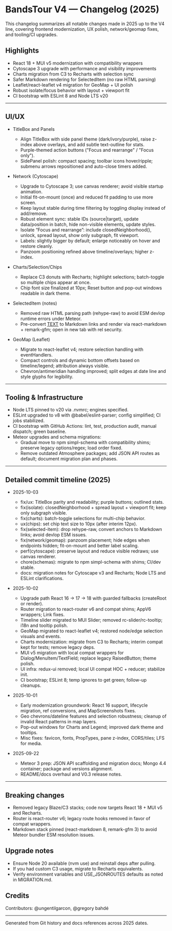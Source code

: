 # BandsTour V4 — Changelog (2025)

This changelog summarizes all notable changes made in 2025 up to the V4 line, covering frontend modernization, UX polish, network/geomap fixes, and tooling/CI upgrades.

## Highlights

- React 18 + MUI v5 modernization with compatibility wrappers
- Cytoscape 3 upgrade with performance and visibility improvements
- Charts migration from C3 to Recharts with selection sync
- Safer Markdown rendering for SelectedItem (no raw HTML parsing)
- Leaflet/react-leaflet v4 migration for GeoMap + UI polish
- Robust isolate/focus behavior with layout + viewport fit
- CI bootstrap with ESLint 8 and Node LTS v20

---

## UI/UX

- TitleBox and Panels
  - Align TitleBox with side panel theme (dark/ivory/purple), raise z-index above overlays, and add subtle text-outline for stats.
  - Purple-themed action buttons ("Focus and rearrange" / "Focus only").
  - SidePanel polish: compact spacing; toolbar icons hover/ripple; submenu arrows repositioned and auto-close timers added.

- Network (Cytoscape)
  - Upgrade to Cytoscape 3; use canvas renderer; avoid visible startup animation.
  - Initial fit-on-mount (once) and reduced fit padding to use more screen.
  - Keep layout stable during time filtering by toggling display instead of add/remove.
  - Robust element sync: stable IDs (source|target), update data/position in batch, hide non-visible elements, update styles.
  - Isolate “Focus and rearrange”: include closedNeighborhood(), unlock, spread layout, show only subgraph, fit viewport.
  - Labels: slightly bigger by default; enlarge noticeably on hover and restore cleanly.
  - Panzoom positioning refined above timeline/overlays; higher z-index.

- Charts/Selection/Chips
  - Replace C3 donuts with Recharts; highlight selections; batch-toggle so multiple chips appear at once.
  - Chip font size finalized at 10px; Reset button and pop-out windows readable in dark theme.

- SelectedItem (notes)
  - Removed raw HTML parsing path (rehype-raw) to avoid ESM devlop runtime errors under Meteor.
  - Pre-convert <a href="URL">TEXT</a> to Markdown links and render via react-markdown + remark-gfm; open in new tab with rel security.

- GeoMap (Leaflet)
  - Migrate to react-leaflet v4; restore selection handling with eventHandlers.
  - Compact controls and dynamic bottom offsets based on timeline/legend; attribution always visible.
  - Chevron/antimeridian handling improved; split edges at date line and style glyphs for legibility.

---

## Tooling & Infrastructure

- Node LTS pinned to v20 via .nvmrc; engines specified.
- ESLint upgraded to v8 with @babel/eslint-parser; config simplified; CI jobs stabilized.
- CI bootstrap with GitHub Actions: lint, test, production audit, manual dispatch; green baseline.
- Meteor upgrades and schema migrations:
  - Gradual move to npm simpl-schema with compatibility shims; preserve legacy options/regex; load order fixed.
  - Remove outdated Atmosphere packages; add JSON API routes as default; document migration plan and phases.

---

## Detailed commit timeline (2025)

- 2025-10-03
  - fix/ux: TitleBox parity and readability; purple buttons; outlined stats.
  - fix(isolate): closedNeighborhood + spread layout + viewport fit; keep only subgraph visible.
  - fix(charts): batch-toggle selections for multi-chip behavior.
  - ux(chips): set chip text size to 10px (after interim 12px).
  - fix(selected-item): drop rehype-raw, convert anchors to Markdown links; avoid devlop ESM issues.
  - fix(network/geomap): panzoom placement; hide edges when endpoints hidden; fit-on-mount and better label scaling.
  - perf(cytoscape): preserve layout and reduce visible redraws; use canvas renderer.
  - chore(schemas): migrate to npm simpl-schema with shims; CI/dev stable.
  - docs: migration notes for Cytoscape v3 and Recharts; Node LTS and ESLint clarifications.

- 2025-10-02
  - Upgrade path React 16 -> 17 -> 18 with guarded fallbacks (createRoot or render).
  - Router migration to react-router v6 and compat shims; AppV6 wrappers; Link fixes.
  - Timeline slider migrated to MUI Slider; removed rc-slider/rc-tooltip; i18n and tooltip polish.
  - GeoMap migrated to react-leaflet v4; restored node/edge selection visuals and events.
  - Charts modernization: migrate from C3 to Recharts; interim compat kept for tests; remove legacy deps.
  - MUI v5 migration with local compat wrappers for Dialog/MenuItem/TextField; replace legacy RaisedButton; theme polish.
  - UI infra: redux-ui removed; local UI compat HOC + reducer; stabilize init.
  - CI bootstrap; ESLint 8; temp ignores to get green; follow-up cleanups.

- 2025-10-01
  - Early modernization groundwork: React 16 support, lifecycle migration, ref conversions, and MapScreenshots fixes.
  - Geo chevrons/dateline features and selection robustness; cleanup of invalid React patterns in map layers.
  - Pop-out windows for Charts and Legend; improved dark theme and tooltips.
  - Misc fixes: favicon, fonts, PropTypes, pane z-index, CORS/tiles; LFS for media.

- 2025-09-22
  - Meteor 3 prep: JSON API scaffolding and migration docs; Mongo 4.4 container; package and versions alignment.
  - README/docs overhaul and V0.3 release notes.

---

## Breaking changes

- Removed legacy Blaze/C3 stacks; code now targets React 18 + MUI v5 and Recharts.
- Router is react-router v6; legacy route hooks removed in favor of compat wrappers.
- Markdown stack pinned (react-markdown 8, remark-gfm 3) to avoid Meteor bundler ESM resolution issues.

## Upgrade notes

- Ensure Node 20 available (nvm use) and reinstall deps after pulling.
- If you had custom C3 usage, migrate to Recharts equivalents.
- Verify environment variables and USE_JSONROUTES defaults as noted in MIGRATION.md.

## Credits

Contributors: @ungentilgarcon, @gregory bahdé

---

Generated from Git history and docs references across 2025 dates.
